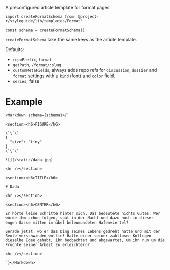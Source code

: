 A preconfigured article template for format pages.

```code|lang-jsx
import createFormatSchema from '@project-r/styleguide/lib/templates/Format'

const schema = createFormatSchema()
```

`createFormatSchema` take the same keys as the article template.

Defaults:
- `repoPrefix`, `format-`
- `getPath`, `/format/:slug`
- `customMetaFields`, always adds repo refs for `discussion`, `dossier` and `format` settings with a `kind` (font) and `color` field.
- `series`, false

# Example

```react|noSource
<Markdown schema={schema}>{`

<section><h6>FIGURE</h6>

\`\`\`
{
  "size": "tiny"
}
\`\`\`

![](/static/dada.jpg)

<hr /></section>

<section><h6>TITLE</h6>

# Dada

<hr /></section>

<section><h6>CENTER</h6>

Er hörte leise Schritte hinter sich. Das bedeutete nichts Gutes. Wer würde ihm schon folgen, spät in der Nacht und dazu noch in dieser engen Gasse mitten im übel beleumundeten Hafenviertel?

Gerade jetzt, wo er das Ding seines Lebens gedreht hatte und mit der Beute verschwinden wollte! Hatte einer seiner zahllosen Kollegen dieselbe Idee gehabt, ihn beobachtet und abgewartet, um ihn nun um die Früchte seiner Arbeit zu erleichtern?

<hr /></section>

`}</Markdown>
```
